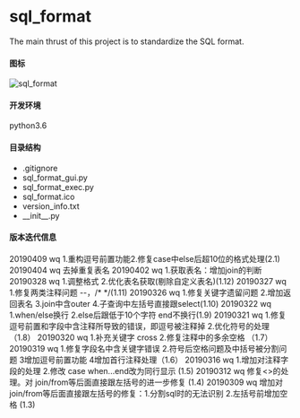 # sql_format
The main thrust of this project is to standardize the SQL format.

#### 图标
![sql_format](https://github.com/WAYDN/sql_format/sql_format.ico)

#### 开发环境
python3.6

#### 目录结构
- .gitignore
- sql_format_gui.py
- sql_format_exec.py
- sql_format.ico
- version_info.txt
- \_\_init\_\_.py


#### 版本迭代信息
20190409 wq 1.重构逗号前置功能2.修复case中else后超10位的格式处理(2.1)
20190404 wq 去掉重复表名
20190402 wq 1.获取表名：增加join的判断
20190328 wq 1.调整格式 2.优化表名获取(剔除自定义表名)(1.12)
20190327 wq 1.修复两类注释问题 --，/* */(1.11)
20190326 wq 1.修复关键字遗留问题 2.增加返回表名 3.join中含outer 4.子查询中左括号直接跟select(1.10)
20190322 wq 1.when/else换行 2.else后跟低于10个字符 end不换行(1.9)
20190321 wq 1.修复逗号前置和字段中含注释所导致的错误，即逗号被注释掉 2.优化符号的处理 （1.8）
20190320 wq 1.补充关键字 cross 2.修复注释中的多余空格 （1.7）
20190319 wq 1.修复字段名中含关键字错误 2.符号后空格问题及中括号被分割问题 3增加逗号前置功能 4增加首行注释处理（1.6）
20190316 wq 1.增加对注释字段的处理 2.修改 case when...end改为同行显示 (1.5)
20190312 wq 修复<>的处理。对 join/from等后面直接跟左括号的进一步修复 (1.4)
20190309 wq 增加对 join/from等后面直接跟左括号的修复：1.分割sql时的无法识别 2.左括号前增加空格 (1.3)
